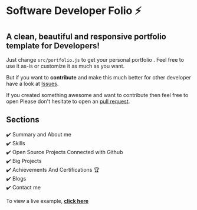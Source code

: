 # Software Developer Folio ⚡️ 

## A clean, beautiful and responsive portfolio template for Developers!

Just change `src/portfolio.js` to get your personal portfolio . Feel free to use it as-is or customize it as much as you want.

But if you want to **contribute** and make this much better for other developer have a look at [Issues](https://github.com/Jatin-8898/portfolio/issues).


If you created something awesome and want to contribute then feel free to open Please don't hesitate to open an [pull request](https://github.com/Jatin-8898/portfolio/pulls).


## Sections 
✔️ Summary and About me\
✔️ Skills \
✔️ Open Source Projects Connected with Github\
✔️ Big Projects\
✔️ Achievements And Certifications 🏆\
✔️ Blogs\
✔️ Contact me

To view a live example, **[click here](https://jatin-8898.github.io/)**
